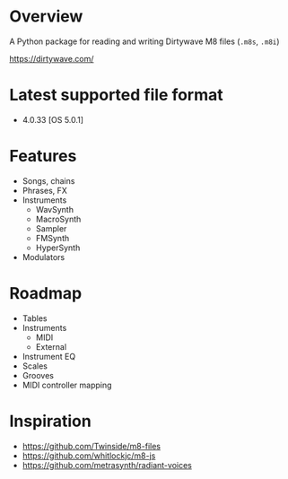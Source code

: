 # Overview

A Python package for reading and writing Dirtywave M8 files (`.m8s`, `.m8i`)

https://dirtywave.com/

# Latest supported file format 

- 4.0.33 [OS 5.0.1]

# Features

- Songs, chains
- Phrases, FX
- Instruments
  - WavSynth
  - MacroSynth
  - Sampler
  - FMSynth
  - HyperSynth
- Modulators

# Roadmap

- Tables
- Instruments
  - MIDI
  - External
- Instrument EQ
- Scales
- Grooves
- MIDI controller mapping

# Inspiration

- https://github.com/Twinside/m8-files
- https://github.com/whitlockjc/m8-js
- https://github.com/metrasynth/radiant-voices
